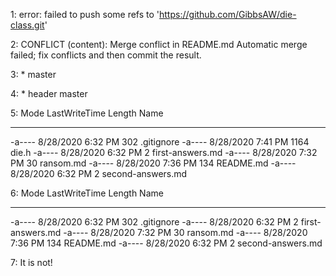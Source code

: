 1: error: failed to push some refs to 'https://github.com/GibbsAW/die-class.git'

2: CONFLICT (content): Merge conflict in README.md
Automatic merge failed; fix conflicts and then commit the result.

3: * master

4: * header
  master

5: Mode                 LastWriteTime         Length Name
----                 -------------         ------ ----
-a----         8/28/2020   6:32 PM            302 .gitignore
-a----         8/28/2020   7:41 PM           1164 die.h
-a----         8/28/2020   6:32 PM              2 first-answers.md
-a----         8/28/2020   7:32 PM             30 ransom.md
-a----         8/28/2020   7:36 PM            134 README.md
-a----         8/28/2020   6:32 PM              2 second-answers.md

6: Mode                 LastWriteTime         Length Name
----                 -------------         ------ ----
-a----         8/28/2020   6:32 PM            302 .gitignore
-a----         8/28/2020   6:32 PM              2 first-answers.md
-a----         8/28/2020   7:32 PM             30 ransom.md
-a----         8/28/2020   7:36 PM            134 README.md
-a----         8/28/2020   6:32 PM              2 second-answers.md

7: It is not!

